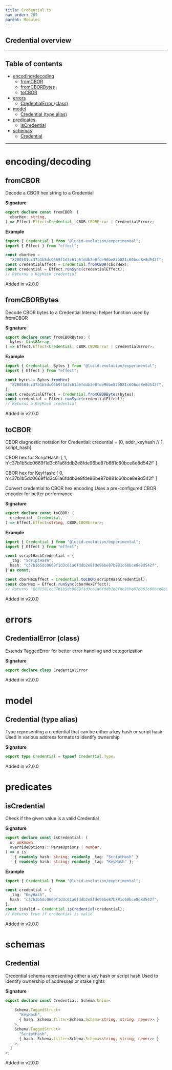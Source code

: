 ```yaml
---
title: Credential.ts
nav_order: 289
parent: Modules
---
```


## Credential overview

---

<h2 class="text-delta">Table of contents</h2>

- [encoding/decoding](#encodingdecoding)
  - [fromCBOR](#fromcbor)
  - [fromCBORBytes](#fromcborbytes)
  - [toCBOR](#tocbor)
- [errors](#errors)
  - [CredentialError (class)](#credentialerror-class)
- [model](#model)
  - [Credential (type alias)](#credential-type-alias)
- [predicates](#predicates)
  - [isCredential](#iscredential)
- [schemas](#schemas)
  - [Credential](#credential)

---

# encoding/decoding

## fromCBOR

Decode a CBOR hex string to a Credential

**Signature**

```ts
export declare const fromCBOR: (
  cborHex: string,
) => Effect.Effect<Credential, CBOR.CBORError | CredentialError>;
```

**Example**

```ts
import { Credential } from "@lucid-evolution/experimental";
import { Effect } from "effect";

const cborHex =
  "8200581cc37b1b5dc0669f1d3c61a6fddb2e8fde96be87b881c60bce8e8d542f";
const credentialEffect = Credential.fromCBOR(cborHex);
const credential = Effect.runSync(credentialEffect);
// Returns a KeyHash credential
```

Added in v2.0.0

## fromCBORBytes

Decode CBOR bytes to a Credential
Internal helper function used by fromCBOR

**Signature**

```ts
export declare const fromCBORBytes: (
  bytes: Uint8Array,
) => Effect.Effect<Credential, CBOR.CBORError | CredentialError>;
```

**Example**

```ts
import { Credential, Bytes } from "@lucid-evolution/experimental";
import { Effect } from "effect";

const bytes = Bytes.fromHex(
  "8200581cc37b1b5dc0669f1d3c61a6fddb2e8fde96be87b881c60bce8e8d542f",
);
const credentialEffect = Credential.fromCBORBytes(bytes);
const credential = Effect.runSync(credentialEffect);
// Returns a KeyHash credential
```

Added in v2.0.0

## toCBOR

CBOR diagnostic notation for Credential:
credential = [0, addr_keyhash // 1, script_hash]

CBOR hex for ScriptHash:
[ 1, h'c37b1b5dc0669f1d3c61a6fddb2e8fde96be87b881c60bce8e8d542f' ]

CBOR hex for KeyHash:
[ 0, h'c37b1b5dc0669f1d3c61a6fddb2e8fde96be87b881c60bce8e8d542f' ]

Convert credential to CBOR hex encoding
Uses a pre-configured CBOR encoder for better performance

**Signature**

```ts
export declare const toCBOR: (
  credential: Credential,
) => Effect.Effect<string, CBOR.CBORError>;
```

**Example**

```ts
import { Credential } from "@lucid-evolution/experimental";
import { Effect } from "effect";

const scriptHashCredential = {
  _tag: "ScriptHash",
  hash: "c37b1b5dc0669f1d3c61a6fddb2e8fde96be87b881c60bce8e8d542f",
} as const;

const cborHexEffect = Credential.toCBOR(scriptHashCredential);
const cborHex = Effect.runSync(cborHexEffect);
// Returns "8201581cc37b1b5dc0669f1d3c61a6fddb2e8fde96be87b881c60bce8e8d542f"
```

Added in v2.0.0

# errors

## CredentialError (class)

Extends TaggedError for better error handling and categorization

**Signature**

```ts
export declare class CredentialError
```

Added in v2.0.0

# model

## Credential (type alias)

Type representing a credential that can be either a key hash or script hash
Used in various address formats to identify ownership

**Signature**

```ts
export type Credential = typeof Credential.Type;
```

Added in v2.0.0

# predicates

## isCredential

Check if the given value is a valid Credential

**Signature**

```ts
export declare const isCredential: (
  u: unknown,
  overrideOptions?: ParseOptions | number,
) => u is
  | { readonly hash: string; readonly _tag: "ScriptHash" }
  | { readonly hash: string; readonly _tag: "KeyHash" };
```

**Example**

```ts
import { Credential } from "@lucid-evolution/experimental";

const credential = {
  _tag: "KeyHash",
  hash: "c37b1b5dc0669f1d3c61a6fddb2e8fde96be87b881c60bce8e8d542f",
};
const isValid = Credential.isCredential(credential);
// Returns true if credential is valid
```

Added in v2.0.0

# schemas

## Credential

Credential schema representing either a key hash or script hash
Used to identify ownership of addresses or stake rights

**Signature**

```ts
export declare const Credential: Schema.Union<
  [
    Schema.TaggedStruct<
      "KeyHash",
      { hash: Schema.filter<Schema.Schema<string, string, never>> }
    >,
    Schema.TaggedStruct<
      "ScriptHash",
      { hash: Schema.filter<Schema.Schema<string, string, never>> }
    >,
  ]
>;
```

Added in v2.0.0
